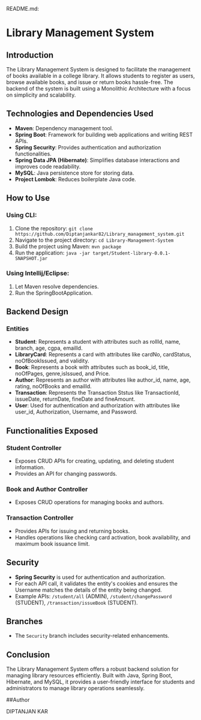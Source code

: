 README.md:

# Library Management System

## Introduction
The Library Management System is designed to facilitate the management of books available in a college library. It allows students to register as users, browse available books, and issue or return books hassle-free. The backend of the system is built using a Monolithic Architecture with a focus on simplicity and scalability.

## Technologies and Dependencies Used
- **Maven**: Dependency management tool.
- **Spring Boot**: Framework for building web applications and writing REST APIs.
- **Spring Security**: Provides authentication and authorization functionalities.
- **Spring Data JPA (Hibernate)**: Simplifies database interactions and improves code readability.
- **MySQL**: Java persistence store for storing data.
- **Project Lombok**: Reduces boilerplate Java code.

## How to Use
### Using CLI:
1. Clone the repository: `git clone https://github.com/Diptanjankar82/Library_management_system.git`
2. Navigate to the project directory: `cd Library-Management-System`
3. Build the project using Maven: `mvn package`
4. Run the application: `java -jar target/Student-library-0.0.1-SNAPSHOT.jar`

### Using Intellij/Eclipse:
1. Let Maven resolve dependencies.
2. Run the SpringBootApplication.

## Backend Design
### Entities
- **Student**: Represents a student with attributes such as rollId, name, branch, age, cgpa, emailId.
- **LibraryCard**: Represents a card with attributes like cardNo, cardStatus, noOfBookIssued, and validity.
- **Book**: Represents a book with attributes such as book_id, title, noOfPages, genre,isIssued, and Price.
- **Author**: Represents an author with attributes like author_id, name, age, rating, noOfBooks and emailId.
- **Transaction**: Represents the Transaction Ststus like TransactionId, issueDate, returnDate, fineDate and fineAmount.
- **User**: Used for authentication and authorization with attributes like user_id, Authorization, Username, and Password.


## Functionalities Exposed
### Student Controller
- Exposes CRUD APIs for creating, updating, and deleting student information.
- Provides an API for changing passwords.

### Book and Author Controller
- Exposes CRUD operations for managing books and authors.

### Transaction Controller
- Provides APIs for issuing and returning books.
- Handles operations like checking card activation, book availability, and maximum book issuance limit.

## Security
- **Spring Security** is used for authentication and authorization.
- For each API call, it validates the entity's cookies and ensures the Username matches the details of the entity being changed.
- Example APIs: `/student/all` (ADMIN), `/student/changePassword` (STUDENT), `/transaction/issueBook` (STUDENT).

## Branches
- The `Security` branch includes security-related enhancements.

## Conclusion
The Library Management System offers a robust backend solution for managing library resources efficiently. Built with Java, Spring Boot, Hibernate, and MySQL, it provides a user-friendly interface for students and administrators to manage library operations seamlessly.

##Author

DIPTANJAN KAR
